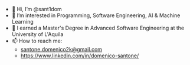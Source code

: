 - 👋 Hi, I’m @sant1dom
- 👀 I’m interested in Programming, Software Engineering, AI & Machine Learning
- 🌱 I earned a Master's Degree in Advanced Software Engineering at the University of L'Aquila
- 📫 How to reach me:
  - santone.domenico2k@gmail.com
  - https://www.linkedin.com/in/domenico-santone/
<!---
sant1dom/sant1dom is a ✨ special ✨ repository because its `README.md` (this file) appears on your GitHub profile.
You can click the Preview link to take a look at your changes.
--->
